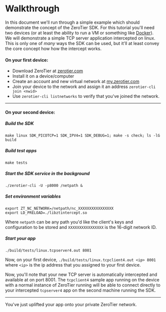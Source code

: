 Walkthrough
======

In this document we'll run through a simple example which should demonstrate the concept of the ZeroTier SDK. For this tutorial you'll need two devices (or at least the ability to run a VM or something like [Docker](https://www.docker.com/)). We will demonstrate a simple TCP server application intercepted on linux. This is only one of *many* ways the SDK can be used, but it'll at least convey the core concept how how the intercept works.

#### On your first device:
 - Download ZeroTier at [zerotier.com](https://www.zerotier.com/product-one.shtml)
 - Install it on a device/computer
 - Create an account and new virtual network at [my.zerotier.com](https://my.zerotier.com/)
 - Join your device to the network and assign it an address `zerotier-cli join <nwid>`
 - Use `zerotier-cli listnetworks` to verify that you've joined the network.
***



#### On your second device:

##### Build the SDK
```
make linux SDK_PICOTCP=1 SDK_IPV4=1 SDK_DEBUG=1; make -s check; ls -lG build
```

##### Build test apps

```
make tests
```

##### Start the SDK service in the background
```
./zerotier-cli -U -p8000 /netpath &
```

##### Set environment variables 
```
export ZT_NC_NETWORK=/netpath/nc_XXXXXXXXXXXXXXXX
export LD_PRELOAD=./libztintercept.so
```

Where `netpath` can be any path you'd like the client's keys and configuration to be stored and `XXXXXXXXXXXXXXXX` is the 16-digit network ID.

##### Start your app
```
./build/tests/linux.tcpserver4.out 8001
```

Now, on your first device, `./build/tests/linux.tcpclient4.out <ip> 8001` where `<ip>` is the ip address that you assigned to your first device.

Now, you'll note that your new TCP server is automatically intercepted and available at on port 8001. The `tcpclient4` sample app running on the device with a normal instance of ZeroTier running will be able to connect directly to your intercepted `tcpserver4` app on the second machine running the SDK.
***


You've just uplifted your app onto your private ZeroTier network. 

